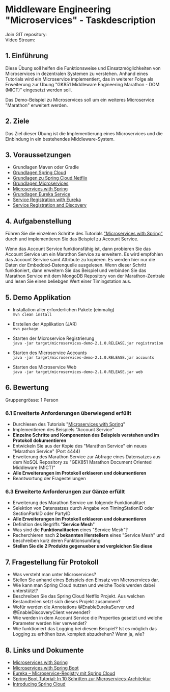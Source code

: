 # Middleware Engineering "Microservices" - Taskdescription  

Join GIT repository:   
Video Stream:  


## 1. Einführung

Diese Übung soll helfen die Funktionsweise und Einsatzmöglichkeiten von Microservices in dezentralen Systemen zu verstehen. Anhand eines Tutorials wird ein Microservice implementiert, das in weiterer Folge als Erweiterung zur Übung "GK851 Middleware Engineering Marathon - DOM (MICT)" eingesetzt werden soll.

Das Demo-Beispiel zu Microservices soll um ein weiteres Microservice "Marathon" erweitert werden.


## 2. Ziele

Das Ziel dieser Übung ist die Implementierung eines Microservices und die Einbindung in ein bestehendes Middleware-System.

## 3. Voraussetzungen

* Grundlagen Maven oder Gradle
* [Grundlagen Spring Cloud](https://spring.io/)
* [Grundlagen zu Spring Cloud Netflix](http://cloud.spring.io/spring-cloud-static/Greenwich.SR1/multi/multi__spring_cloud_netflix.html)
* [Grundlagen Microservices](https://www.edureka.co/blog/what-is-microservices/)
* [Microservices with Spring](https://spring.io/blog/2015/07/14/microservices-with-spring)
* [Grundlagen Eureka Service](https://spring.io/guides/gs/service-registration-and-discovery/)
* [Service Registration with Eureka](https://www.tutorialspoint.com/spring_boot/spring_boot_service_registration_with_eureka.htm)
* [Service Registration and Discovery](https://spring.io/guides/gs/service-registration-and-discovery/)


## 4. Aufgabenstellung

Führen Sie die einzelnen Schritte des Tutorials ["Microservices with Spring"](https://spring.io/blog/2015/07/14/microservices-with-spring) durch und implementieren Sie das Beispiel zu Account Service.

Wenn das Account Service funktionsfähig ist, dann probieren Sie das Account Service um ein Marathon Service zu erweitern. Es wird empfohlen das Account Service samt Attribute zu kopieren. Es werden hier nur die Daten der Embedded-Datenquelle ausgelesen. Wenn dieser Schritt funktioniert, dann erweitern Sie das Beispiel und verbinden Sie das Marathon Service mit dem MongoDB Repository von der Marathon-Zentrale und lesen Sie einen beliebgen Wert einer Timingstation aus.

## 5. Demo Applikation

* Installation aller erforderlichen Pakete (einmalig)  
  `mvn clean install`

* Erstellen der Applikation (JAR)  
  `mvn package`

* Starten der Microservice Registrierung   
  `java -jar target/microservices-demo-2.1.0.RELEASE.jar registration`

* Starten des Microservice Accounts  
  `java -jar target/microservices-demo-2.1.0.RELEASE.jar accounts`

* Starten des Microservice Web  
  `java -jar target/microservices-demo-2.1.0.RELEASE.jar web`

## 6. Bewertung
Gruppengrösse: 1 Person  

### 6.1 Erweiterte Anforderungen **überwiegend erfüllt**
- Durchlesen des Tutorials "[Microservices with Spring](https://spring.io/blog/2015/07/14/microservices-with-spring)"
- Implementieren des Beispiels "Account Service"
- **Einzelne Schritte und Komponenten des Beispiels verstehen und im Protokoll dokumentieren**
- Entwickeln Sie aus der Kopie des "Marathon Service" ein neues "Marathon Service" (Port 4444)
- Erweiterung des Marathon Service zur Abfrage eines Datensatzes aus dem NoSQL Repository zu "GEK851 Marathon Document Oriented Middleware (MICT)"
- **Alle Erweiterungen im Protokoll erklaeren und dokumentieren**
- Beantwortung der Fragestellungen  

### 6.3 Erweiterte Anforderungen **zur Gänze erfüllt**
- Erweiterung des Marathon Service um folgende Funktionalitaet  
 - Selektion von Datensatzes durch Angabe von TimingStationID oder SectionParkID oder PartyID
 - **Alle Erweiterungen im Protokoll erklaeren und dokumentieren**
- Definition des Begriffs "**Service Mesh**"
- Was sind die **Funktionalitaeten** eines "Service Mesh"?
- Recherchieren nach **2 bekannten Herstellern** eines "Service Mesh" und beschreiben kurz deren Funktionsumfang
- **Stellen Sie die 2 Produkte gegenueber und vergleichen Sie diese**

## 7. Fragestellung für Protokoll

+ Was versteht man unter Microservices?
+ Stellen Sie anhand eines Beispiels den Einsatz von Microservices dar.
+ Wie kann man Spring Cloud nutzen und welche Tools werden dabei unterstützt?
+ Beschreiben Sie das Spring Cloud Netflix Projekt. Aus welchen Bestandteilen setzt sich dieses Projekt zusammen?
+ Wofür werden die Annotations @EnableEurekaServer und @EnableDiscoveryClient verwendet?
+ Wie werden in dem Account Service die Properties gesetzt und welche Parameter werden hier verwendet?
+ Wie funktioniert das Logging bei diesem Beispiel? Ist es möglich das Logging zu erhöhen bzw. komplett abzudrehen?
  Wenn ja, wie?

## 8. Links und Dokumente
* [Microservices with Spring](https://spring.io/blog/2015/07/14/microservices-with-spring)
* [Microservices with Spring Boot](https://medium.com/omarelgabrys-blog/microservices-with-spring-boot-intro-to-microservices-part-1-c0d24cd422c3)
* [Eureka – Microservice-Registry mit Spring Cloud](https://www.heise.de/developer/artikel/Eureka-Microservice-Registry-mit-Spring-Cloud-2848238.html?seite=all)
* [Spring Boot Tutorial: In 10 Schritten zur Microservices-Architektur](https://jaxenter.de/spring-boot-tutorial-microservices-cloud-foundry-kubernetes-58695)
* [Introducing Spring Cloud](https://spring.io/blog/2014/06/03/introducing-spring-cloud)
